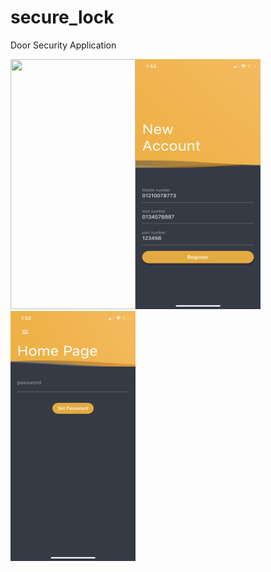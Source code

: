 # secure_lock

Door Security Application

<img src="https://media.giphy.com/media/QsfjLQM3a7iQgiCu8i/giphy.gif" width="200" height="400"><img src="assets/images/IMG_1297.PNG" width="200" height="400"> <img src="assets/images/IMG_1298.PNG" width="200" height="400">



